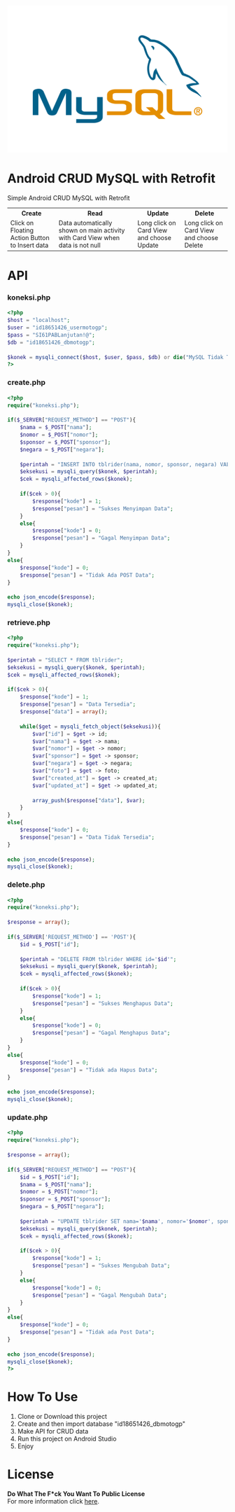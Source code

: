 <p align="center">
  <img src="https://github.com/Stevanus-Christian/Android-CRUD-MySQL-Retrofit/blob/main/MySQL-Logo.wine.png">
</p>

# Android CRUD MySQL with Retrofit
Simple Android CRUD MySQL with Retrofit
<br>
<table style="width:100%">
  <tr>
    <th>Create</th>
    <th>Read</th>
    <th>Update</th>
    <th>Delete</th>
  </tr>
  <tr>
    <td>Click on Floating Action Button to Insert data</td>
    <td>Data automatically shown on main activity with Card View when data is not null</td>
    <td>Long click on Card View and choose Update</td>
    <td>Long click on Card View and choose Delete</td>
  </tr>
</table>

# API
### koneksi.php
```php
<?php
$host = "localhost";
$user = "id18651426_usermotogp";
$pass = "SI61PABLanjutan!@";
$db = "id18651426_dbmotogp";

$konek = mysqli_connect($host, $user, $pass, $db) or die("MySQL Tidak Terhubung");
?>
```

### create.php
```php
<?php
require("koneksi.php");

if($_SERVER["REQUEST_METHOD"] == "POST"){
    $nama = $_POST["nama"];
    $nomor = $_POST["nomor"];
    $sponsor = $_POST["sponsor"];
    $negara = $_POST["negara"];
    
    $perintah = "INSERT INTO tblrider(nama, nomor, sponsor, negara) VALUES('$nama', '$nomor', '$sponsor', '$negara')";
    $eksekusi = mysqli_query($konek, $perintah);
    $cek = mysqli_affected_rows($konek);
    
    if($cek > 0){
        $response["kode"] = 1;
        $response["pesan"] = "Sukses Menyimpan Data";
    }
    else{
        $response["kode"] = 0;
        $response["pesan"] = "Gagal Menyimpan Data";
    }
}
else{
    $response["kode"] = 0;
    $response["pesan"] = "Tidak Ada POST Data";
}

echo json_encode($response);
mysqli_close($konek);
```

### retrieve.php
```php
<?php
require("koneksi.php");

$perintah = "SELECT * FROM tblrider";
$eksekusi = mysqli_query($konek, $perintah);
$cek = mysqli_affected_rows($konek);

if($cek > 0){
    $response["kode"] = 1;
    $response["pesan"] = "Data Tersedia";
    $response["data"] = array();
    
    while($get = mysqli_fetch_object($eksekusi)){
        $var["id"] = $get -> id;
        $var["nama"] = $get -> nama;
        $var["nomor"] = $get -> nomor;
        $var["sponsor"] = $get -> sponsor;
        $var["negara"] = $get -> negara;
        $var["foto"] = $get -> foto;
        $var["created_at"] = $get -> created_at;
        $var["updated_at"] = $get -> updated_at;
        
        array_push($response["data"], $var);
    }
}
else{
    $response["kode"] = 0;
    $response["pesan"] = "Data Tidak Tersedia";
}

echo json_encode($response);
mysqli_close($konek);
```

### delete.php
```php
<?php
require("koneksi.php");
 
$response = array();
 
if($_SERVER['REQUEST_METHOD'] == 'POST'){
    $id = $_POST["id"];
    
    $perintah = "DELETE FROM tblrider WHERE id='$id'";
    $eksekusi = mysqli_query($konek, $perintah);
    $cek = mysqli_affected_rows($konek);
    
    if($cek > 0){
        $response["kode"] = 1;
        $response["pesan"] = "Sukses Menghapus Data";
    }
    else{
        $response["kode"] = 0;
        $response["pesan"] = "Gagal Menghapus Data";
    }
}
else{
    $response["kode"] = 0;
    $response["pesan"] = "Tidak ada Hapus Data";
}
 
echo json_encode($response);
mysqli_close($konek);
```

### update.php
```php
<?php
require("koneksi.php");
 
$response = array();
 
if($_SERVER["REQUEST_METHOD"] == "POST"){
    $id = $_POST["id"];
    $nama = $_POST["nama"];
    $nomor = $_POST["nomor"];
    $sponsor = $_POST["sponsor"];
    $negara = $_POST["negara"];
    
    $perintah = "UPDATE tblrider SET nama='$nama', nomor='$nomor', sponsor='$sponsor', negara='$negara' WHERE id='$id'";
    $eksekusi = mysqli_query($konek, $perintah);
    $cek = mysqli_affected_rows($konek);
    
    if($cek > 0){
        $response["kode"] = 1;
        $response["pesan"] = "Sukses Mengubah Data";
    }
    else{
        $response["kode"] = 0;
        $response["pesan"] = "Gagal Mengubah Data";
    }
}
else{
    $response["kode"] = 0;
    $response["pesan"] = "Tidak ada Post Data";
}
 
echo json_encode($response);
mysqli_close($konek);
?>
```

# How To Use
1. Clone or Download this project
2. Create and then import database "id18651426_dbmotogp"
3. Make API for CRUD data
4. Run this project on Android Studio
5. Enjoy

# License
<b>Do What The F*ck You Want To Public License</b> 
<br>
For more information click [here](http://www.wtfpl.net/about/).
